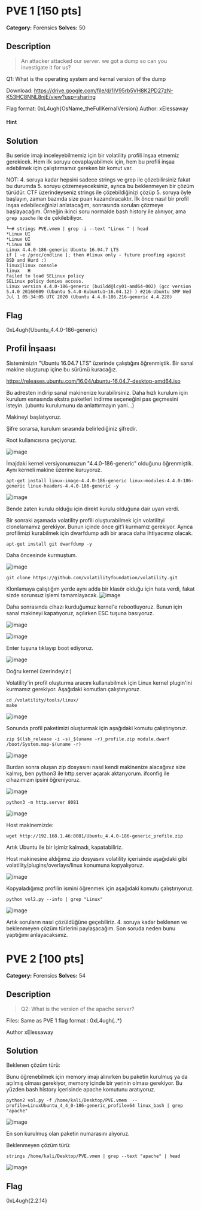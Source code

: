 # PVE 1 [150 pts]

**Category:** Forensics
**Solves:** 50

## Description
>An attacker attacked our server. we got a dump so can you investigate it for us?

Q1: What is the operating system and kernal version of the dump

Download: https://drive.google.com/file/d/1IV95rb5VH8K2PD27zN-K53HC8NNL8njE/view?usp=sharing

Flag format: 0xL4ugh{OsName_theFullKernalVersion}
Author: xElessaway

#### Hint 

## Solution

Bu seride imajı inceleyebilmemiz için bir volatility profili inşaa etmemiz gerekicek. Hem ilk soruyu cevaplayabilmek için, hem bu profili inşaa edebilmek için çalıştırmamız gereken bir komut var.

NOT: 4. soruya kadar hepsini sadece strings ve grep ile çözebilirsiniz fakat bu durumda 5. soruyu çözemeyeceksiniz, ayrıca bu beklenmeyen bir çözüm türüdür. CTF üzerindeyseniz strings ile çözebildiğinizi çözüp 5. soruya öyle başlayın, zaman bazında size puan kazandıracaktır. İlk önce nasıl bir profil inşaa edebileceğinizi anlatacağım, sonrasında soruları çözmeye başlayacağım. Örneğin ikinci soru normalde bash history ile alınıyor, ama ```grep apache``` ile de çekilebiliyor.
```
└─# strings PVE.vmem | grep -i --text "Linux " | head
*Linux UI
*Linux UI
*Linux UH
Linux 4.4.0-186-generic Ubuntu 16.04.7 LTS
if [ -e /proc/cmdline ]; then #linux only - future proofing against BSD and Hurd :)
linux|linux console
linux   H
Failed to load SELinux policy
SELinux policy denies access.
Linux version 4.4.0-186-generic (buildd@lcy01-amd64-002) (gcc version 5.4.0 20160609 (Ubuntu 5.4.0-6ubuntu1~16.04.12) ) #216-Ubuntu SMP Wed Jul 1 05:34:05 UTC 2020 (Ubuntu 4.4.0-186.216-generic 4.4.228)
```


## Flag
0xL4ugh{Ubuntu_4.4.0-186-generic}

## Profil İnşaası

Sistemimizin "Ubuntu 16.04.7 LTS" üzerinde çalıştığını öğrenmiştik. Bir sanal makine oluşturup içine bu sürümü kuracağız.

https://releases.ubuntu.com/16.04/ubuntu-16.04.7-desktop-amd64.iso

Bu adresten indirip sanal makinenize kurabilirsiniz. Daha hızlı kurulum için kurulum esnasında ekstra paketleri indirme seçeneğini pas geçmesini isteyin. (ubuntu kurulumunu da anlattırmayın yani...)

Makineyi başlatıyoruz.

Şifre sorarsa, kurulum sırasında belirlediğiniz şifredir.

Root kullanıcısına geçiyoruz.

![image](https://user-images.githubusercontent.com/88983987/219966315-b6b8ed50-9191-4a1c-9c8c-8100ac1bf9f6.png)

İmajdaki kernel versiyonumuzun "4.4.0-186-generic" olduğunu öğrenmiştik. Aynı kerneli makine üzerine kuruyoruz.

```
apt-get install linux-image-4.4.0-186-generic linux-modules-4.4.0-186-generic linux-headers-4.4.0-186-generic -y
```

![image](https://user-images.githubusercontent.com/88983987/219966617-d16b94a2-a68e-4804-a963-e3576bb050de.png)

Bende zaten kurulu olduğu için direkt kurulu olduğuna dair uyarı verdi.

Bir sonraki aşamada volatility profili oluşturabilmek için volatilityi clonelamamız gerekiyor. Bunun içinde önce git'i kurmamız gerekiyor. Ayrıca profilimizi kurabilmek için dwarfdump adlı bir araca daha ihtiyacımız olacak.
```
apt-get install git dwarfdump -y
```
Daha öncesinde kurmuştum.

![image](https://user-images.githubusercontent.com/88983987/219966725-68ab9781-d947-44fc-8dbc-4824e568cfc5.png)
```
git clone https://github.com/volatilityfoundation/volatility.git
```
Klonlamaya çalıştığım yerde aynı adda bir klasör olduğu için hata verdi, fakat sizde sorunsuz işlemi tamamlayacak.
![image](https://user-images.githubusercontent.com/88983987/219966764-9832fc1c-6882-4c27-92c9-93937538677f.png)

Daha sonrasında cihazı kurduğumuz kernel'e rebootluyoruz. Bunun için sanal makineyi kapatıyoruz, açılırken ESC tuşuna basıyoruz.

![image](https://user-images.githubusercontent.com/88983987/219966879-0bd3078a-630b-43a8-bcf8-be8600edf3b7.png)

![image](https://user-images.githubusercontent.com/88983987/219966891-3ed1bb76-b14a-495f-b7df-35b521cccde0.png)

Enter tuşuna tıklayıp boot ediyoruz.

![image](https://user-images.githubusercontent.com/88983987/219966982-e6f52f68-486f-4dfb-85c1-9630912c6938.png)

Doğru kernel üzerindeyiz:)

Volatility'in profil oluşturma aracını kullanabilmek için Linux kernel plugin'ini kurmamız gerekiyor. Aşağıdaki komutları çalıştırıyoruz.
```
cd /volatility/tools/linux/
make
```

![image](https://user-images.githubusercontent.com/88983987/219967031-a786af38-b550-43a3-8d74-1d16d685534b.png)

Sonunda profil paketimizi oluşturmak için aşağıdaki komutu çalıştırıyoruz.

```
zip $(lsb_release -i -s)_$(uname -r)_profile.zip module.dwarf /boot/System.map-$(uname -r)
```

![image](https://user-images.githubusercontent.com/88983987/219967144-1405de2a-cdb4-4ac7-a5dc-42dfbdee717b.png)

Burdan sonra oluşan zip dosyasını nasıl kendi makinenize alacağınız size kalmış, ben python3 ile http.server açarak aktarıyorum.
ifconfig ile cihazımızın ipsini öğreniyoruz.

![image](https://user-images.githubusercontent.com/88983987/219967207-619900f9-93ca-447a-a2bd-3d665d8fc2ba.png)

```
python3 -m http.server 8081
```
![image](https://user-images.githubusercontent.com/88983987/219967266-61e28a39-1136-4abd-8913-9ade4fc887e1.png)

Host makinemizde:
```
wget http://192.168.1.46:8081/Ubuntu_4.4.0-186-generic_profile.zip
```
Artık Ubuntu ile bir işimiz kalmadı, kapatabiliriz.

Host makinesine aldığımız zip dosyasını volatility içerisinde aşağıdaki gibi volatility/plugins/overlays/linux konumuna kopyalıyoruz.

![image](https://user-images.githubusercontent.com/88983987/219967792-27559012-f712-4e06-b09d-53922ecb64da.png)

Kopyaladığımız profilin ismini öğrenmek için aşağıdaki komutu çalıştırıyoruz.
```
python vol2.py --info | grep "Linux"
```
![image](https://user-images.githubusercontent.com/88983987/219967867-9dfecbe1-3ecd-410c-8257-889a63d5dcdf.png)

Artık soruların nasıl çözüldüğüne geçebiliriz. 4. soruya kadar beklenen ve beklenmeyen çözüm türlerini paylaşacağım. Son soruda neden bunu yaptığımı anlayacaksınız.

# PVE 2 [100 pts]

**Category:** Forensics
**Solves:** 54

## Description
>Q2: What is the version of the apache server?

Files: Same as PVE 1
flag format : 0xL4ugh{*.*.*}

Author xElessaway

## Solution
Beklenen çözüm türü:

Bunu öğrenebilmek için memory imajı alınırken bu paketin kurulmuş ya da açılmış olması gerekiyor, memory içinde bir yerinin olması gerekiyor. Bu yüzden bash history içerisinde apache komutunu aratıyoruz.

```
python2 vol.py -f /home/kali/Desktop/PVE.vmem  --profile=LinuxUbuntu_4_4_0-186-generic_profilex64 linux_bash | grep "apache"
```
![image](https://user-images.githubusercontent.com/88983987/219968150-42e0b9dd-2f3e-4224-a047-8fabbc96eb83.png)

En son kurulmuş olan paketin numarasını alıyoruz.

Beklenmeyen çözüm türü:
```
strings /home/kali/Desktop/PVE.vmem | grep --text "apache" | head
```
![image](https://user-images.githubusercontent.com/88983987/219968111-40db994f-9e78-47e0-aa34-62bb2c41c7a7.png)

## Flag
0xL4ugh{2.2.14}





